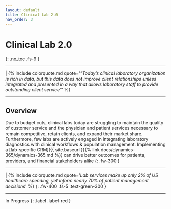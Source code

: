 ```yaml
---
layout: default
title: Clinical Lab 2.0
nav_order: 3
---
```


# Clinical Lab 2.0
{: .no_toc .fs-9 }

---

| {% include colorquote.md quote='_"Today’s clinical laboratory organization is rich in data, but this data does not improve client relationships unless integrated and presented in a way that allows laboratory staff to provide outstanding client service"_' %}

---

## Overview

Due to budget cuts, clinical labs today are struggling to maintain the quality of customer service and the physician and patient services necessary to remain competitive, retain clients, and expand their market share. Furthermore, few labs are actively engaged in integrating laboratory diagnostics with clinical workflows & population management. Implementing a [lab-specific CRM]({{ site.baseurl }}{% link docs/dynamics-365/dynamics-365.md %}) can drive better outcomes for patients, providers, and financial stakeholders alike
{: .fw-300 }

---

| {% include colorquote.md quote='_Lab services make up only 2% of US healthcare spending, yet inform nearly 70% of patient management decisions_' %}
{: .fw-400 .fs-5 .text-green-300 }

---

In Progress
{: .label .label-red }